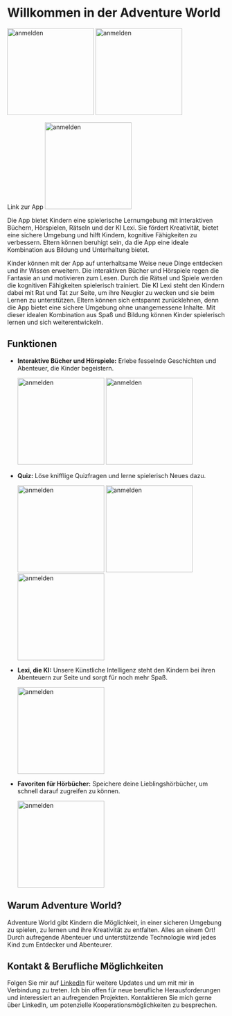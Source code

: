 # Willkommen in der Adventure World


<img src="https://github.com/Marco-Syntax/AdventureWorld-APP/assets/148045668/65412c58-cc15-4a0f-8c03-657c0adedcb8" alt="anmelden" width="200">

<img src="https://github.com/Marco-Syntax/AdventureWorld-APP/assets/148045668/ebdbce2b-f026-401d-bab5-44628de2f8d7" alt="anmelden" width="200">

Link zur App
<img src="https://github.com/Marco-Syntax/AdventureWorld-APP/assets/148045668/cb23ddfe-a8bf-4a03-975b-87878ca0d44d" alt="anmelden" width="200">




Die App bietet Kindern eine spielerische Lernumgebung mit interaktiven Büchern, Hörspielen, Rätseln und der KI Lexi. Sie fördert Kreativität, bietet eine sichere Umgebung und hilft Kindern, kognitive Fähigkeiten zu verbessern. Eltern können beruhigt sein, da die App eine ideale Kombination aus Bildung und Unterhaltung bietet.

Kinder können mit der App auf unterhaltsame Weise neue Dinge entdecken und ihr Wissen erweitern. Die interaktiven Bücher und Hörspiele regen die Fantasie an und motivieren zum Lesen. Durch die Rätsel und Spiele werden die kognitiven Fähigkeiten spielerisch trainiert. Die KI Lexi steht den Kindern dabei mit Rat und Tat zur Seite, um ihre Neugier zu wecken und sie beim Lernen zu unterstützen. Eltern können sich entspannt zurücklehnen, denn die App bietet eine sichere Umgebung ohne unangemessene Inhalte. Mit dieser idealen Kombination aus Spaß und Bildung können Kinder spielerisch lernen und sich weiterentwickeln.

## Funktionen

- **Interaktive Bücher und Hörspiele:** Erlebe fesselnde Geschichten und Abenteuer, die Kinder begeistern.


  <img src="https://github.com/Marco-Syntax/AdventureWorld-APP/assets/148045668/e3e0ab50-7e20-499e-878a-347c0df87cff" alt="anmelden" width="200">
  
  <img src="https://github.com/Marco-Syntax/AdventureWorld-APP/assets/148045668/48c6a672-df0c-4e93-b418-fad28c8301c7" alt="anmelden" width="200">


- **Quiz:** Löse knifflige Quizfragen und lerne spielerisch Neues dazu.


  <img src="https://github.com/Marco-Syntax/AdventureWorld-APP/assets/148045668/4da59a44-c030-494f-8c31-e0f4f3057ca6" alt="anmelden" width="200">

  <img src="https://github.com/Marco-Syntax/AdventureWorld-APP/assets/148045668/4816322b-8db4-42e1-a022-5a253fa20236" alt="anmelden" width="200">

  <img src="https://github.com/Marco-Syntax/AdventureWorld-APP/assets/148045668/d3424b9b-c7cd-4023-b73b-71cd22af6f89" alt="anmelden" width="200">


- **Lexi, die KI:** Unsere Künstliche Intelligenz steht den Kindern bei ihren Abenteuern zur Seite und sorgt für noch mehr Spaß.

  <img src="https://github.com/Marco-Syntax/AdventureWorld-APP/assets/148045668/65293b0c-738e-47ec-8942-05b7d571d994" alt="anmelden" width="200">

- **Favoriten für Hörbücher:** Speichere deine Lieblingshörbücher, um schnell darauf zugreifen zu können.
  
  <img src="https://github.com/Marco-Syntax/AdventureWorld-APP/assets/148045668/057855b9-f756-459d-bc5b-e5f7d5335f31" alt="anmelden" width="200">


## Warum Adventure World?

Adventure World gibt Kindern die Möglichkeit, in einer sicheren Umgebung zu spielen, zu lernen und ihre Kreativität zu entfalten. Alles an einem Ort! Durch aufregende Abenteuer und unterstützende Technologie wird jedes Kind zum Entdecker und Abenteurer.
## Kontakt & Berufliche Möglichkeiten

Folgen Sie mir auf [LinkedIn](https://www.linkedin.com/in/marcogrimme/) für weitere Updates und um mit mir in Verbindung zu treten. Ich bin offen für neue berufliche Herausforderungen und interessiert an aufregenden Projekten. Kontaktieren Sie mich gerne über LinkedIn, um potenzielle Kooperationsmöglichkeiten zu besprechen.
